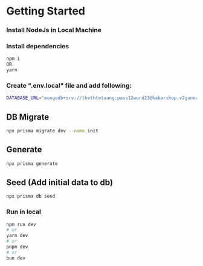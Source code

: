
# Getting Started

### Install NodeJs in Local Machine

### Install dependencies 

```bash
npm i 
OR
yarn
```

### Create ".env.local" file and add following:

```bash
DATABASE_URL="mongodb+srv://thethtetaung:pass12word23@kabarshop.v2gunna.mongodb.net/courier?retryWrites=true&w=majority&appName=kabarshop"
```

## DB Migrate

```bash
npx prisma migrate dev --name init
```

## Generate

```bash
npx prisma generate
```

## Seed (Add initial data to db)

```bash
npx prisma db seed
```


### Run in local

```bash
npm run dev
# or
yarn dev
# or
pnpm dev
# or
bun dev
```
